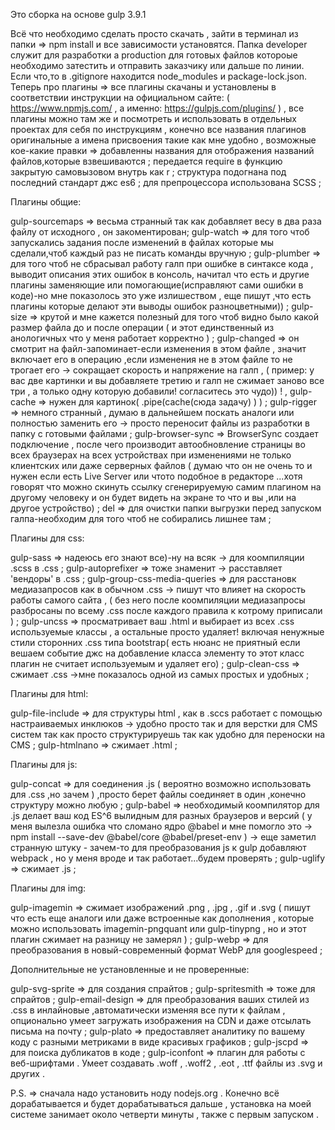 Это сборка на основе gulp 3.9.1

Всё что необходимо сделать просто скачать ,
зайти в терминал из папки      => npm install и все зависимости установятся.
Папка developer служит для разработки а production для готовых файлов котороые необходимо затестить и отправить заказчику или дальше по линии.
Если что,то в .gitignore находится node_modules и package-lock.json.
Теперь про плагины             => все плагины скачаны и установлены в соответствии инструкции на официальном сайте:
                                  ( https://www.npmjs.com/ , а именно: https://gulpjs.com/plugins/ ) ,
                                   все плагины можно там же и посмотреть и использовать в отдельных проектах для себя по инструкциям ,
                                   конечно все названия плагинов оригинальные а имена присвоения такие как мне удобно ,
возможные кое-какие правки     => добавленны названия для отображения названий файлов,которые взвешиваются ;
                                  передается require в функцию закрытую самовызовом внутрь как r ;
                                  структура подогнана под последний стандарт джс es6 ;
                                  для препроцессора использована SCSS ;


Плагины общие:

gulp-sourcemaps              => весьма странный так как добавляет весу в два раза файлу от исходного , он закоментирован;
gulp-watch                   => для того чтоб запускались задания после изменений в файлах которые мы сделали,чтоб каждый раз  не писать команды вручную ;
gulp-plumber                 => для того чтоб не сбрасывал работу галп при ошибке в синтаксе кода , выводит описания этих ошибок в консоль,
                                начитал что есть и другие плагины заменяющие или помогающие(исправляют сами ошибки в коде)-но мне показолось это уже излишеством ,
                                еще пишут ,что есть плагины которые делают эти выводы ошибок разноцветными)) ;
gulp-size                    => крутой и мне кажется полезный для того чтоб видно было какой размер файла до и после операции
                                ( и этот единственный из анологичных что у меня работает корректно ) ;
gulp-changed                 => он смотрит на файл-запоминает-если изменения в этом файле ,
                                значит включает его в операцию ,если изменения не в этом файле то не трогает его 
                                -> сокращает скорость и напряжение на галп , 
                                ( пример: у вас две картинки и вы добавляете третию и галп не сжимает заново все три ,
                                а только одну которую добавили! согласитесь это чудо)) ! ,
gulp-cache                   => нужен для картинок( .pipe(cache(сюда задачу) ) ) ;
gulp-rigger                  => немного странный , думаю в дальнейшем поскать аналоги или полностью заменить его
                                -> просто переносит файлы из разработки в папку с готовыми файлами ;
gulp-browser-sync            => BrowserSync создает подключение , после чего производит автообновление страницы во всех браузерах 
                                на всех устройствах при изменениями не только клиентских или даже серверных файлов
                                ( думаю что он не очень то и нужен если есть Live Server или чтото подобное в редакторе 
                                ...хотя говорят что можно скинуть ссылку сгенерируемую самим плагином на другому человеку 
                                и он будет видеть на экране то что и вы ,или на другое устройство) ;
del                          => для очистки папки выгрузки перед запуском галпа-необходим для того чтоб не собирались лишнее там ;


Плагины для css:

gulp-sass                    => надеюсь его знают все)-ну на всяк -> для коомпиляции .scss в .css ;
gulp-autoprefixer            => тоже знаменит -> расставляет 'вендоры' в .css ;
gulp-group-css-media-queries => для расстановк медиазапросов как в обычном .css -> пишут что влияет на скорость работы самого сайта , 
                                ( без него после коомпиляции медиазапросы разбросаны по всему .css после каждого правила к котрому приписали ) ;
gulp-uncss                   => просматривает ваш .html и выбирает из всех .css используемые классы , а остальные просто удаляет! включая ненужные стили сторонних .css типа                                      bootstrap( есть нюанс не приятный если вешаем событие джс на добавление класса элементу то этот класс плагин не считает используемым
                                и удаляет его) ;
gulp-clean-css               => сжимает .css ->мне показалось одной из самых простых и удобных ;


Плагины для html:

gulp-file-include            => для структуры html , как в .sccs работает с помощью настраиваемых инклюков -> удобно просто так
                                и для верстки для CMS систем так как просто структурируешь так как удобно для переноски на CMS ;
gulp-htmlnano                => сжимает .html ;


Плагины для js:

gulp-concat                  => для соединения .js ( вероятно возможно использовать для .css ,но зачем ) ,просто берет файлы соединяет в один ,конечно структуру можно любую ;
gulp-babel                   => необходимый коомпилятор для .js делает ваш код ES^6 вылидным для разных браузеров и версий 
                                ( у меня вылезла ошибка что сломано ядро @babel и мне помогло это -> npm install --save-dev @babel/core @babel/preset-env )
                                -> еще заметил странную штуку - зачем-то для преобразования js к gulp добавляют webpack , но у меня вроде и так работает...будем проверять ;
gulp-uglify                  => сжимает .js ;


Плагины для img:

gulp-imagemin                => сжимает изображений .png , .jpg , .gif и .svg ( пишут что есть еще аналоги или даже встроенные как дополнения , 
                                которые можно использовать imagemin-pngquant или gulp-tinypng ,
                                но и этот плагин сжимает на разницу не замерял ) ;
gulp-webp                    => для преобразования в новый-современный формат WebP для googlespeed ;


Дополнительные не установленные и не проверенные:


gulp-svg-sprite              => для создания спрайтов ;
gulp-spritesmith             => тоже для спрайтов ;
gulp-email-design            => для преобразования ваших стилей из .css в инлайновые ,автоматически изменяя все пути к файлам ,
                                опционально умеет загружать изображения на CDN и даже отсылать письма на почту ;
gulp-plato                   => предоставляет аналитику по вашему коду с разными метриками в виде красивых графиков ;
gulp-jscpd                   => для поиска дубликатов в коде ;
gulp-iconfont                => плагин для работы с веб-шрифтами . Умеет создавать .woff , .woff2 , .eot , .ttf файлы из .svg и других . 


P.S.                         => сначала надо установить ноду nodejs.org . Конечно всё дорабатывается и будет дорабатываться дальше ,
                                установка на моей системе занимает около четверти минуты , также с первым запуском .